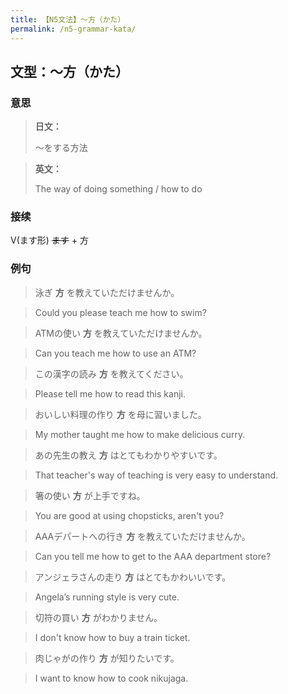 ```yaml
---
title: 【N5文法】〜方（かた）
permalink: /n5-grammar-kata/
---
```


## 文型：〜方（かた）

### 意思

> **日文：**
> 
> 〜をする方法


> **英文：**
> 
> The way of doing something / how to do


### 接续

V(ます形) ~~ます~~ \+ 方

### 例句

> 泳ぎ **方** を教えていただけませんか。

> Could you please teach me how to swim?

> ATMの使い **方** を教えていただけませんか。

> Can you teach me how to use an ATM?

> この漢字の読み **方** を教えてください。

> Please tell me how to read this kanji.

> おいしい料理の作り **方** を母に習いました。

> My mother taught me how to make delicious curry.

> あの先生の教え **方** はとてもわかりやすいです。

> That teacher's way of teaching is very easy to understand.

> 箸の使い **方** が上手ですね。

> You are good at using chopsticks, aren't you?

> AAAデパートへの行き **方** を教えていただけませんか。

> Can you tell me how to get to the AAA department store?

> アンジェラさんの走り **方** はとてもかわいいです。

> Angela’s running style is very cute.

> 切符の買い **方** がわかりません。

> I don't know how to buy a train ticket.

> 肉じゃがの作り **方** が知りたいです。

> I want to know how to cook nikujaga.

